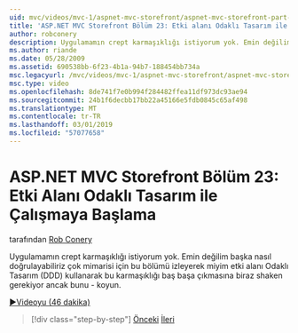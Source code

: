 ```yaml
---
uid: mvc/videos/mvc-1/aspnet-mvc-storefront/aspnet-mvc-storefront-part-23-getting-started-with-domain-driven-design
title: 'ASP.NET MVC Storefront Bölüm 23: Etki alanı Odaklı Tasarım ile çalışmaya başlama | Microsoft Docs'
author: robconery
description: Uygulamamın crept karmaşıklığı istiyorum yok. Emin değilim başka nasıl doğrulayabiliriz çok mimari shaken gerekiyor ancak bunu - bu bölümde bunu biraz...
ms.author: riande
ms.date: 05/28/2009
ms.assetid: 690538bb-6f23-4b1a-94b7-188454bb734a
msc.legacyurl: /mvc/videos/mvc-1/aspnet-mvc-storefront/aspnet-mvc-storefront-part-23-getting-started-with-domain-driven-design
msc.type: video
ms.openlocfilehash: 8de741f7e0b994f284482ffea11df973dc93ae94
ms.sourcegitcommit: 24b1f6decbb17bb22a45166e5fdb0845c65af498
ms.translationtype: MT
ms.contentlocale: tr-TR
ms.lasthandoff: 03/01/2019
ms.locfileid: "57077658"
---
```

<a name="aspnet-mvc-storefront-part-23-getting-started-with-domain-driven-design"></a>ASP.NET MVC Storefront Bölüm 23: Etki Alanı Odaklı Tasarım ile Çalışmaya Başlama
====================
tarafından [Rob Conery](https://github.com/robconery)

Uygulamamın crept karmaşıklığı istiyorum yok. Emin değilim başka nasıl doğrulayabiliriz çok mimarisi için bu bölümü izleyerek miyim etki alanı Odaklı Tasarım (DDD) kullanarak bu karmaşıklığı baş başa çıkmasına biraz shaken gerekiyor ancak bunu - koyun.

[&#9654;Videoyu (46 dakika)](https://channel9.msdn.com/Blogs/ASP-NET-Site-Videos/aspnet-mvc-storefront-part-23-getting-started-with-domain-driven-design)

> [!div class="step-by-step"]
> [Önceki](aspnet-mvc-storefront-part-22-restructuring-rerouting-and-paypal.md)
> [İleri](aspnet-mvc-storefront-part-24-finis.md)
